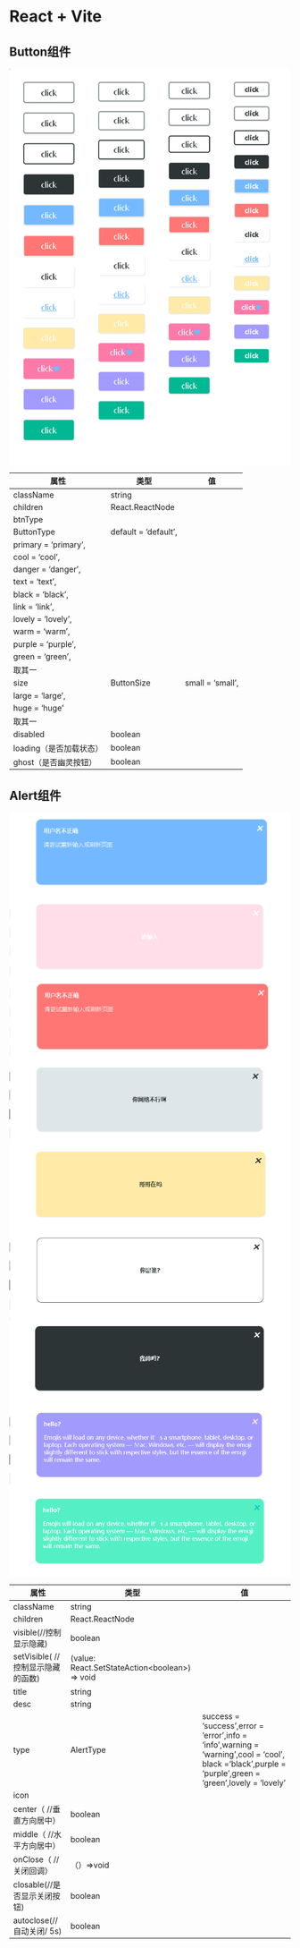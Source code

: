 # React + Vite


## Button组件

<p align="center" >
  <img align="center" src="https://github.com/SnakeLil/SnakeLil/blob/main/static/components/button.png"/>
</p>


<div id="doc" class="markdown-body container-fluid doc-export"><table>
<thead>
<tr>
<th>属性</th>
<th>类型</th>
<th>值</th>
</tr>
</thead>
<tbody>
<tr>
<td>className</td>
<td>string</td>
<td></td>
</tr>
<tr>
<td>children</td>
<td>React.ReactNode</td>
<td></td>
</tr>
<tr>
<td>btnType</td>
<td></td>
<td></td>
</tr>
<tr>
<td>ButtonType</td>
<td>default = ‘default’,</td>
<td></td>
</tr>
<tr>
<td>primary = ‘primary’,</td>
<td></td>
<td></td>
</tr>
<tr>
<td>cool = ‘cool’,</td>
<td></td>
<td></td>
</tr>
<tr>
<td>danger = ‘danger’,</td>
<td></td>
<td></td>
</tr>
<tr>
<td>text = ‘text’,</td>
<td></td>
<td></td>
</tr>
<tr>
<td>black = ‘black’,</td>
<td></td>
<td></td>
</tr>
<tr>
<td>link = ‘link’,</td>
<td></td>
<td></td>
</tr>
<tr>
<td>lovely = ‘lovely’,</td>
<td></td>
<td></td>
</tr>
<tr>
<td>warm = ‘warm’,</td>
<td></td>
<td></td>
</tr>
<tr>
<td>purple = ‘purple’,</td>
<td></td>
<td></td>
</tr>
<tr>
<td>green = ‘green’,</td>
<td></td>
<td></td>
</tr>
<tr>
<td>取其一</td>
<td></td>
<td></td>
</tr>
<tr>
<td>size</td>
<td>ButtonSize</td>
<td>small = ‘small’,</td>
</tr>
<tr>
<td>large = ‘large’,</td>
<td></td>
<td></td>
</tr>
<tr>
<td>huge = ‘huge’</td>
<td></td>
<td></td>
</tr>
<tr>
<td>取其一</td>
<td></td>
<td></td>
</tr>
<tr>
<td>disabled</td>
<td>boolean</td>
<td></td>
</tr>
<tr>
<td>loading（是否加载状态）</td>
<td>boolean</td>
<td></td>
</tr>
<tr>
<td>ghost（是否幽灵按钮）</td>
<td>boolean</td>
<td></td>
</tr>
</tbody>
</table></div>
    <div class="ui-toc dropup unselectable hidden-print" style="display:none;">
      <div class="pull-right dropdown">
        <a
          id="tocLabel"
          class="ui-toc-label btn btn-default"
          data-toggle="dropdown"
          href="#"
          role="button"
          aria-haspopup="true"
          aria-expanded="false"
          title="Table of content"
        >
          <i class="fa fa-bars"></i>
        </a>
        <ul
          id="ui-toc"
          class="ui-toc-dropdown dropdown-menu"
          aria-labelledby="tocLabel"
        >
          
        </ul>
      </div>
    </div>
    <div
      id="ui-toc-affix"
      class="ui-affix-toc ui-toc-dropdown unselectable hidden-print"
      data-spy="affix"
      style="top:17px;display:none;"
      
      
    >
      <div class="toc-title fc"><span>目录</span><img src="images/icon_close.png" alt="icon_close" class="icon-close"></div><div class="toc small-scroll"></div><div class="toc-menu" style="">
    <a class="expand-toggle expand-all" href="#">全部展开</a>
    <a class="expand-toggle collapse-all" href="#" style="display: none;">全部收起</a>
    <a class="back-to-top" href="#">定位顶部</a>
    <a class="go-to-bottom" href="#">定位底部</a>
</div>
    </div>


## Alert组件

<p align="center" >
  <img align="center" src="https://github.com/SnakeLil/SnakeLil/blob/main/static/components/alert1.png"/>
  <img align="center" src="https://github.com/SnakeLil/SnakeLil/blob/main/static/components/alert2.png"/>
  <img align="center" src="https://github.com/SnakeLil/SnakeLil/blob/main/static/components/alert3.png"/>
  <img align="center" src="https://github.com/SnakeLil/SnakeLil/blob/main/static/components/alert4.png"/>
  <img align="center" src="https://github.com/SnakeLil/SnakeLil/blob/main/static/components/alert5.png"/>
  <img align="center" src="https://github.com/SnakeLil/SnakeLil/blob/main/static/components/alert6.png"/>
  <img align="center" src="https://github.com/SnakeLil/SnakeLil/blob/main/static/components/alert7.png"/>
  <img align="center" src="https://github.com/SnakeLil/SnakeLil/blob/main/static/components/alert8.png"/>
  <img align="center" src="https://github.com/SnakeLil/SnakeLil/blob/main/static/components/alert9.png"/>
</p>
<div id="doc" class="markdown-body container-fluid doc-export"><table>
<thead>
<tr>
<th>属性</th>
<th>类型</th>
<th>值</th>
</tr>
</thead>
<tbody>
<tr>
<td>className</td>
<td>string</td>
<td></td>
</tr>
<tr>
<td>children</td>
<td>React.ReactNode</td>
<td></td>
</tr>
<tr>
<td>visible(//控制显示隐藏)</td>
<td>boolean</td>
<td></td>
</tr>
<tr>
<td>setVisible( //控制显示隐藏的函数)</td>
<td>(value: React.SetStateAction&lt;boolean&gt;) =&gt; void</td>
<td></td>
</tr>
<tr>
<td>title</td>
<td>string</td>
<td></td>
</tr>
<tr>
<td>desc</td>
<td>string</td>
<td></td>
</tr>
<tr>
<td>type</td>
<td>AlertType</td>
<td>success = ‘success’,error = ‘error’,info = ‘info’,warning = ‘warning’,cool = ‘cool’, black =‘black’,purple = ‘purple’,green = ‘green’,lovely = ‘lovely’</td>
</tr>
<tr>
<td>icon</td>
<td></td>
<td></td>
</tr>
<tr>
<td>center（ //垂直方向居中）</td>
<td>boolean</td>
<td></td>
</tr>
<tr>
<td>middle（ //水平方向居中）</td>
<td>boolean</td>
<td></td>
</tr>
<tr>
<td>onClose（ //关闭回调）</td>
<td>（）⇒void</td>
<td></td>
</tr>
<tr>
<td>closable(//是否显示关闭按钮)</td>
<td>boolean</td>
<td></td>
</tr>
<tr>
<td>autoclose(//自动关闭/ 5s)</td>
<td>boolean</td>
<td></td>
</tr>
</tbody>
</table></div>